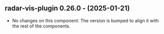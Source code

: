   ## radar-vis-plugin 0.26.0 - (2025-01-21)
  
  * No changes on this component. The version is bumped to align it
    with the rest of the components.
